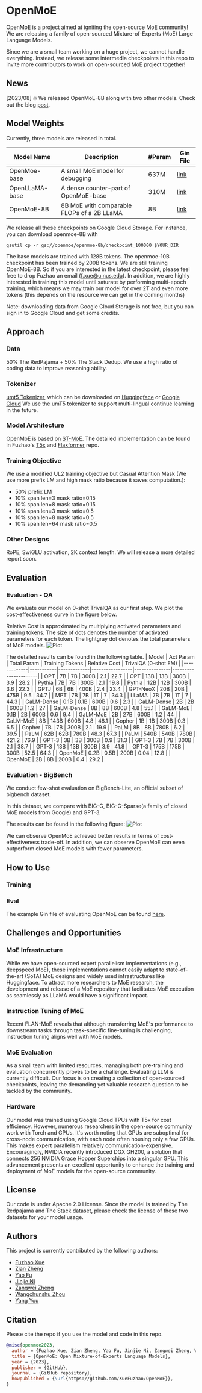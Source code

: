 # OpenMoE
OpenMoE is a project aimed at igniting the open-source MoE community! We are releasing a family of open-sourced Mixture-of-Experts (MoE) Large Language Models.

Since we are a small team working on a huge project, we cannot handle everything. Instead, we release some intermedia checkpoints in this repo to invite more contributors to work on open-sourced MoE project together!

## News

[2023/08] 🔥 We released OpenMoE-8B along with two other models. Check out the blog [post]().

## Model Weights
Currently, three models are released in total.

| Model Name     | Description                                     | #Param   | Gin File   |
|----------------|-------------------------------------------------|----------|----------  |
| OpenMoe-base   | A small MoE model for debugging                 |637M      |[link](https://github.com/XueFuzhao/t5x/blob/main/t5x/examples/t5/t5_1_1/examples/openmoe_base.gin)  |   
| OpenLLaMA-base | A dense counter-part of OpenMoE-base            |310M      |[link](https://github.com/XueFuzhao/t5x/blob/main/t5x/examples/t5/t5_1_1/examples/openllama_base.gin)  |     
| OpenMoE-8B     | 8B MoE with comparable FLOPs of a 2B LLaMA      |8B        |[link](https://github.com/XueFuzhao/t5x/blob/main/t5x/examples/t5/t5_1_1/examples/openmoe_large.gin) |

We release all these checkpoints on Google Cloud Storage. For instance, you can download openmoe-8B with 
```
gsutil cp -r gs://openmoe/openmoe-8b/checkpoint_100000 $YOUR_DIR
```

The base models are trained with 128B tokens. The openmoe-10B checkpoint has been trained by 200B tokens. We are still training OpenMoE-8B. So if you are interested in the latest checkpoint, please feel free to drop Fuzhao an email (f.xue@u.nus.edu). In addition, we are highly interested in training this model until saturate by performing multi-epoch training, which means we may train our model for over 2T and even more tokens (this depends on the resource we can get in the coming months)

Note: downloading data from Google Cloud Storage is not free, but you can sign in to Google Cloud and get some credits.


## Approach
### Data
50% The RedPajama + 50% The Stack Dedup.
We use a high ratio of coding data to improve reasoning ability.

### Tokenizer
[umt5 Tokenizer](https://arxiv.org/abs/2304.09151), which can be downloaded on [Huggingface](https://huggingface.co/google/umt5-small/tree/main) or [Google Cloud](https://github.com/google-research/t5x/blob/main/docs/models.md#umt5-checkpoints)
We use the umT5 tokenizer to support multi-lingual continue learning in the future.

### Model Architecture
OpenMoE is based on [ST-MoE](https://arxiv.org/abs/2202.08906). The detailed implementation can be found in Fuzhao's [T5x](https://github.com/XueFuzhao/t5x) and [Flaxformer](https://github.com/XueFuzhao/flaxformer) repo.

### Training Objective
We use a modified UL2 training objective but Casual Attention Mask (We use more prefix LM and high mask ratio because it saves computation.):
- 50% prefix LM
- 10% span len=3 mask ratio=0.15
- 10% span len=8 mask ratio=0.15
- 10% span len=3 mask ratio=0.5
- 10% span len=8 mask ratio=0.5
- 10% span len=64 mask ratio=0.5

### Other Designs
RoPE, SwiGLU activation, 2K context length. We will release a more detailed report soon.

## Evaluation
### Evaluation - QA

We evaluate our model on 0-shot TrivalQA as our first step. We plot the cost-effectiveness curve in the figure below. 

Relative Cost is approximated by multiplying activated parameters and training tokens. The size of dots denotes the number of activated parameters for each token. The lightgray dot denotes the total parameters of MoE models.
![Plot](figure/triqa.png)


The detailed results can be found in the following table.
| Model       | Act Param | Total Param | Training Tokens | Relative Cost | TrivalQA (0-shot EM) |
|-------------|-----------|-------------|-----------------|---------------|----------------------|
| OPT         | 7B        | 7B          | 300B            | 2.1           | 22.7                 |
| OPT         | 13B       | 13B         | 300B            | 3.9           | 28.2                 |
| Pythia      | 7B        | 7B          | 300B            | 2.1           | 19.8                 |
| Pythia      | 12B       | 12B         | 300B            | 3.6           | 22.3                 |
| GPTJ        | 6B        | 6B          | 400B            | 2.4           | 23.4                 |
| GPT-NeoX    | 20B       | 20B         | 475B            | 9.5           | 34.7                 |
| MPT         | 7B        | 7B          | 1T              | 7             | 34.3                 |
| LLaMA       | 7B        | 7B          | 1T              | 7             | 44.3                 |
| GaLM-Dense  | 0.1B      | 0.1B        | 600B            | 0.6           | 2.3                  |
| GaLM-Dense  | 2B        | 2B          | 600B            | 1.2           | 27                   |
| GaLM-Dense  | 8B        | 8B          | 600B            | 4.8           | 55.1                 |
| GaLM-MoE    | 0.1B      | 2B          | 600B            | 0.6           | 9.4                  |
| GaLM-MoE    | 2B        | 27B         | 600B            | 1.2           | 44                   |
| GaLM-MoE    | 8B        | 143B        | 600B            | 4.8           | 48.1                 |
| Gopher      | 1B        | 1B          | 300B            | 0.3           | 6.5                  |
| Gopher      | 7B        | 7B          | 300B            | 2.1           | 19.9                 |
| PaLM        | 8B        | 8B          | 780B            | 6.2           | 39.5                 |
| PaLM        | 62B       | 62B         | 780B            | 48.3          | 67.3                 |
| PaLM        | 540B      | 540B        | 780B            | 421.2         | 76.9                 |
| GPT-3       | 3B        | 3B          | 300B            | 0.9           | 31.3                 |
| GPT-3       | 7B        | 7B          | 300B            | 2.1           | 38.7                 |
| GPT-3       | 13B       | 13B         | 300B            | 3.9           | 41.8                 |
| GPT-3       | 175B      | 175B        | 300B            | 52.5          | 64.3                 |
| OpenMoE     | 0.2B      | 0.5B        | 200B            | 0.04          | 12.8                 |
| OpenMoE     | 2B        | 8B          | 200B            | 0.4           | 29.2                 |

### Evaluation - BigBench

We conduct few-shot evaluation on BigBench-Lite, an official subset of bigbench dataset. 

In this dataset, we compare with BIG-G, BIG-G-Sparse(a family of closed MoE models from Google) and GPT-3.

The results can be found in the following figure:
![Plot](figure/bblite-3-shot.png)

We can observe OpenMoE achieved better results in terms of cost-effectiveness trade-off. In addition, we can observe OpenMoE can even outperform closed MoE models with fewer parameters.

## How to Use

### Training 

### Eval


The example Gin file of evaluating OpenMoE can be found [here](https://github.com/XueFuzhao/t5x/blob/main/t5x/examples/t5/t5_1_1/examples/openmoe_large_eval_bblite.gin).

## Challenges and Opportunities

### MoE Infrastructure

While we have open-sourced expert parallelism implementations (e.g., deepspeed MoE), these implementations cannot easily adapt to state-of-the-art (SoTA) MoE designs and widely used infrastructures like Huggingface. To attract more researchers to MoE research, the development and release of a MoE repository that facilitates MoE execution as seamlessly as LLaMA would have a significant impact.

### Instruction Tuning of MoE

Recent FLAN-MoE reveals that although transferring MoE's performance to downstream tasks through task-specific fine-tuning is challenging, instruction tuning aligns well with MoE models.

### MoE Evaluation

As a small team with limited resources, managing both pre-training and evaluation concurrently proves to be a challenge. Evaluating LLM is currently difficult. Our focus is on creating a collection of open-sourced checkpoints, leaving the demanding yet valuable research question to be tackled by the community.

### Hardware

Our model was trained using Google Cloud TPUs with T5x for cost efficiency. However, numerous researchers in the open-source community work with Torch and GPUs. It's worth noting that GPUs are suboptimal for cross-node communication, with each node often housing only a few GPUs. This makes expert parallelism relatively communication-expensive. Encouragingly, NVIDIA recently introduced DGX GH200, a solution that connects 256 NVIDIA Grace Hopper Superchips into a singular GPU. This advancement presents an excellent opportunity to enhance the training and deployment of MoE models for the open-source community.

## License

Our code is under Apache 2.0 License.
Since the model is trained by The Redpajama and The Stack dataset, please check the license of these two datasets for your model usage.


## Authors

This project is currently contributed by the following authors:

- [Fuzhao Xue](https://xuefuzhao.github.io/)
- [Zian Zheng](https://www.linkedin.com/in/zian-zheng-21a715239)
- [Yao Fu](https://franxyao.github.io/)
- [Jinjie Ni](http://jinjie.one/)
- [Zangwei Zheng](https://zhengzangw.github.io/)
- [Wangchunshu Zhou](https://michaelzhouwang.github.io/)
- [Yang You](https://www.comp.nus.edu.sg/~youy/)


## Citation

Please cite the repo if you use the model and code in this repo.

```bibtex
@misc{openmoe2023,
  author = {Fuzhao Xue, Zian Zheng, Yao Fu, Jinjie Ni, Zangwei Zheng, Wangchunshu Zhou and Yang You},
  title = {OpenMoE: Open Mixture-of-Experts Language Models},
  year = {2023},
  publisher = {GitHub},
  journal = {GitHub repository},
  howpublished = {\url{https://github.com/XueFuzhao/OpenMoE}},
}
```


